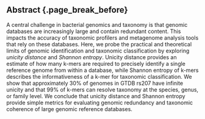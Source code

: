 ## Abstract {.page_break_before}

A central challenge in bacterial genomics and taxonomy is that genomic
databases are increasingly large and contain redundant content.  This
impacts the accuracy of taxonomic profilers and metagenome analysis
tools that rely on these databases.  Here, we probe the practical and
theoretical limits of genomic identification and taxonomic
classification by exploring _unicity distance_ and _Shannon
entropy_. Unicity distance provides an estimate of how many k-mers are
required to precisely identify a single reference genome from within a
database, while Shannon entropy of k-mers describes the
informativeness of a k-mer for taxonomic classification.  We show that
approximately 30% of genomes in GTDB rs207 have infinite unicity and
that 99% of k-mers can resolve taxonomy at the species, genus, or
family level.  We conclude that unicity distance and Shannon entropy
provide simple metrics for evaluating genomic redundancy and taxonomic
coherence of large genomic reference databases.
